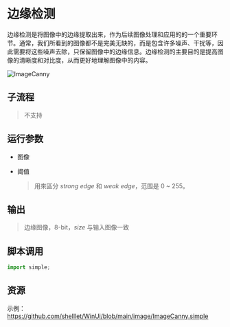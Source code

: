 # 边缘检测 
边缘检测是将图像中的边缘提取出来，作为后续图像处理和应用的的一个重要环节。通常，我们所看到的图像都不是完美无缺的，而是包含许多噪声、干扰等，因此需要将这些噪声去除，只保留图像中的边缘信息。边缘检测的主要目的是提高图像的清晰度和对比度，从而更好地理解图像中的内容。

![ImageCanny](./images/05.png ':size=90%')

## 子流程
> 不支持


## 运行参数

* 图像

* 阈值
  > 用來區分 *strong edge* 和 *weak edge*，范围是 0 ~ 255。


## 输出

> 边缘图像，8-bit，*size* 与输入图像一致    


## 脚本调用

```python
import simple;

```

## 资源

示例：https://github.com/shelllet/WinUi/blob/main/image/ImageCanny.simple





